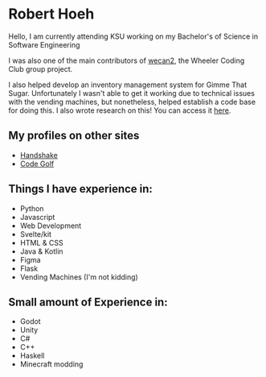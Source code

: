 # Robert Hoeh
Hello, I am currently attending KSU working on my Bachelor's of Science in Software Engineering

I was also one of the main contributors of [wecan2](https://github.com/WheelerCodingClub/wecan2), the Wheeler Coding Club group project.

I also helped develop an inventory management system for Gimme That Sugar. Unfortunately I wasn't able to get it working due to technical issues with the vending machines, but nonetheless, helped establish a code base for doing this. I also wrote research on this! You can access it [here](https://docs.google.com/document/d/1sbDn7KhpjqL-S-wqch5qRLANDSX3P7v7_1EjNvIafEA/edit?usp=sharing).

## My profiles on other sites
* [Handshake](https://kennesaw.joinhandshake.com/profiles/yc3mpw)
* [Code Golf](https://code.golf/golfers/RobertHoeh)

## Things I have experience in:
* Python
* Javascript
* Web Development
* Svelte/kit
* HTML & CSS
* Java & Kotlin
* Figma
* Flask
* Vending Machines (I'm not kidding)

## Small amount of Experience in:
* Godot
* Unity
* C#
* C++
* Haskell
* Minecraft modding
